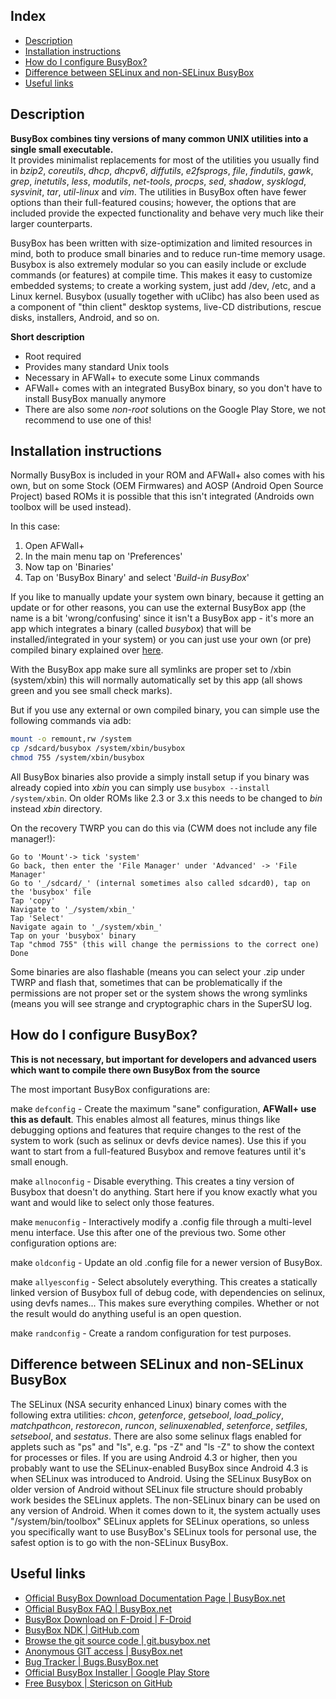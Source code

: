 Index
-----

* [Description](#description)
* [Installation instructions](#install-instructions)
* [How do I configure BusyBox?](#how-do-i-configure-busybox-?)
* [Difference between SELinux and non-SELinux BusyBox](#difference-between-selinux-and-non-selinux-busybox)
* [Useful links](#useful-links)

Description
-----------

**BusyBox combines tiny versions of many common UNIX utilities into a single small executable.**  
It provides minimalist replacements for most of the utilities you usually find in _bzip2_, _coreutils_, _dhcp_, _dhcpv6_, _diffutils_, _e2fsprogs_, _file_, _findutils_, _gawk_, _grep_, _inetutils_, _less_, _modutils_, _net-tools_, _procps_, _sed_, _shadow_, _sysklogd_, _sysvinit_, _tar_, _util-linux_ and _vim_.  The utilities in BusyBox often have fewer options than their full-featured cousins; however, the options that are included provide the expected functionality and behave very much like their larger counterparts.

BusyBox has been written with size-optimization and limited resources in mind, both to produce small binaries and to reduce run-time memory usage. Busybox is also extremely modular so you can easily include or exclude commands (or features) at compile time.  This makes it easy to customize embedded systems; to create a working system, just add /dev, /etc, and a Linux kernel. Busybox (usually together with uClibc) has also been used as a component of "thin client" desktop systems, live-CD distributions, rescue disks, installers, Android, and so on.

__Short description__
* Root required
* Provides many standard Unix tools
* Necessary in AFWall+ to execute some Linux commands
* AFWall+ comes with an integrated BusyBox binary, so you don't have to install BusyBox manually anymore
* There are also some _non-root_ solutions on the Google Play Store, we not recommend to use one of this!

Installation instructions
---------------------------

Normally BusyBox is included in your ROM and AFWall+ also comes with his own, but on some Stock (OEM Firmwares) and AOSP (Android Open Source Project) based ROMs it is possible that this isn't integrated (Androids own toolbox will be used instead). 

In this case:
1) Open AFWall+ 
2) In the main menu tap on 'Preferences'
3) Now tap on 'Binaries' 
4) Tap on 'BusyBox Binary' and select '_Build-in BusyBox_'

If you like to manually update your system own binary, because it getting an update or for other reasons, you can use the external BusyBox app (the name is a bit 'wrong/confusing' since it isn't a BusyBox app - it's more an app which integrates a binary (called _busybox_) that will be installed/integrated in your system) or you can just use your own (or pre) compiled binary explained over [here](https://github.com/ukanth/afwall/wiki/HOWTO-Compiling-busybox).

With the BusyBox app make sure all symlinks are proper set to /xbin (system/xbin) this will normally automatically set by this app (all shows green and you see small check marks).

But if you use any external or own compiled binary, you can simple use the following commands via adb:
```bash
mount -o remount,rw /system
cp /sdcard/busybox /system/xbin/busybox
chmod 755 /system/xbin/busybox
```

All BusyBox binaries also provide a simply install setup if you binary was already copied into _xbin_ you can simply use <code>busybox --install /system/xbin</code>. On older ROMs like 2.3 or 3.x this needs to be changed to _bin_ instead _xbin_ directory.

On the recovery TWRP you can do this via (CWM does not include any file manager!):
```
Go to 'Mount'-> tick 'system'
Go back, then enter the 'File Manager' under 'Advanced' -> 'File Manager'
Go to '_/sdcard/_' (internal sometimes also called sdcard0), tap on the 'busybox' file 
Tap 'copy'
Navigate to '_/system/xbin_'
Tap 'Select'
Navigate again to '_/system/xbin_'
Tap on your 'busybox' binary
Tap "chmod 755" (this will change the permissions to the correct one)
Done
```

Some binaries are also flashable (means you can select your .zip under TWRP and flash that, sometimes that can be problematically if the permissions are not proper set or the system shows the wrong symlinks (means you will see strange and cryptographic chars in the SuperSU log. 

How do I configure BusyBox?
---------------------------

**This is not necessary, but important for developers and advanced users which want to compile there own BusyBox from the source**

The most important BusyBox configurations are:

make <code>defconfig</code> - Create the maximum "sane" configuration, **AFWall+ use this as default**. This enables almost all features, minus things like debugging options and features that require changes to the rest of the system to work (such as selinux or devfs device names). Use this if you want to start from a full-featured Busybox and remove features until it's small enough.

make <code>allnoconfig</code> - Disable everything. This creates a tiny version of Busybox that doesn't do anything. Start here if you know exactly what you want and would like to select only those features.

make <code>menuconfig</code> - Interactively modify a .config file through a multi-level menu interface. Use this after one of the previous two.
Some other configuration options are:

make <code>oldconfig</code> - Update an old .config file for a newer version of BusyBox.

make <code>allyesconfig</code> - Select absolutely everything. This creates a statically linked version of Busybox full of debug code, with dependencies on selinux, using devfs names... This makes sure everything compiles. Whether or not the result would do anything useful is an open question.

make <code>randconfig</code> - Create a random configuration for test purposes.


Difference between SELinux and non-SELinux BusyBox
-------------

The SELinux (NSA security enhanced Linux) binary comes with the following extra utilities: _chcon_, _getenforce_, _getsebool_, _load_policy_, _matchpathcon_, _restorecon_, _runcon_, _selinuxenabled_, _setenforce_, _setfiles_, _setsebool_, and _sestatus_. There are also some selinux flags enabled for applets such as "ps" and "ls", e.g. "ps -Z" and "ls -Z" to show the context for processes or files. If you are using Android 4.3 or higher, then you probably want to use the SELinux-enabled BusyBox since Android 4.3 is when SELinux was introduced to Android. Using the SELinux BusyBox on older version of Android without SELinux file structure should probably work besides the SELinux applets. The non-SELinux binary can be used on any version of Android. When it comes down to it, the system actually uses "/system/bin/toolbox" SELinux applets for SELinux operations, so unless you specifically want to use BusyBox's SELinux tools for personal use, the safest option is to go with the non-SELinux BusyBox. 

Useful links
-------------

* [Official BusyBox Download Documentation Page | BusyBox.net](http://busybox.net/downloads/)
* [Official BusyBox FAQ | BusyBox.net](http://www.busybox.net/FAQ.html)
* [BusyBox Download on F-Droid | F-Droid](https://f-droid.org/wiki/page/stericson.busybox)
* [BusyBox NDK | GitHub.com](https://github.com/tias/android-busybox-ndk)
* [Browse the git source code | git.busybox.net](http://git.busybox.net/busybox/)
* [Anonymous GIT access | BusyBox.net](http://www.busybox.net/source.html)
* [Bug Tracker | Bugs.BusyBox.net](https://bugs.busybox.net)
* [Official BusyBox Installer | Google Play Store](https://play.google.com/store/apps/details?id=com.jrummy.busybox.installer)
* [Free Busybox | Stericson on GitHub](https://github.com/Stericson/busybox-free)